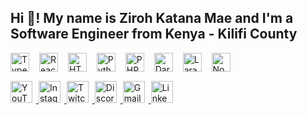 <h2 align="left">Hi 👋! My name is Ziroh Katana Mae and I'm a Software Engineer from Kenya - Kilifi County</h2>

<!-- Favicon (only once, in <head> if using full HTML) -->
<link rel="icon" href="https://i.ibb.co/7Ck5Gt6/Ziroh.png" type="image/x-icon">

<!-- Programming & Tech Stack -->
<div align="left">
  <img src="https://cdn.jsdelivr.net/gh/devicons/devicon/icons/typescript/typescript-original.svg" height="30" alt="TypeScript logo" style="margin-right:12px;" />
  <img src="https://cdn.jsdelivr.net/gh/devicons/devicon/icons/react/react-original.svg" height="30" alt="React logo" style="margin-right:12px;" />
  <img src="https://cdn.jsdelivr.net/gh/devicons/devicon/icons/html5/html5-original.svg" height="30" alt="HTML5 logo" style="margin-right:12px;" />
  <img src="https://cdn.jsdelivr.net/gh/devicons/devicon/icons/python/python-original.svg" height="30" alt="Python logo" style="margin-right:12px;" />
  <img src="https://cdn.jsdelivr.net/gh/devicons/devicon/icons/php/php-original.svg" height="30" alt="PHP logo" style="margin-right:12px;" />
  <img src="https://cdn.jsdelivr.net/gh/devicons/devicon/icons/dart/dart-original.svg" height="30" alt="Dart logo" style="margin-right:12px;" />
  <img src="https://cdn.jsdelivr.net/gh/devicons/devicon/icons/laravel/laravel-plain.svg" height="30" alt="Laravel logo" style="margin-right:12px;" />
  <img src="https://cdn.jsdelivr.net/gh/devicons/devicon/icons/nodejs/nodejs-original.svg" height="30" alt="Node.js logo" />
</div>

<!-- Social & Contact Badges -->
<div align="left" style="margin-top:12px;">
  <a href="https://youtube.com" target="_blank">
    <img src="https://img.shields.io/static/v1?message=Youtube&logo=youtube&color=FF0000&logoColor=white&style=for-the-badge" height="35" alt="YouTube" style="margin-right:6px;" />
  </a>
  <a href="https://instagram.com" target="_blank">
    <img src="https://img.shields.io/static/v1?message=Instagram&logo=instagram&color=E4405F&logoColor=white&style=for-the-badge" height="35" alt="Instagram" style="margin-right:6px;" />
  </a>
  <a href="https://twitch.tv" target="_blank">
    <img src="https://img.shields.io/static/v1?message=Twitch&logo=twitch&color=9146FF&logoColor=white&style=for-the-badge" height="35" alt="Twitch" style="margin-right:6px;" />
  </a>
  <a href="https://discord.com" target="_blank">
    <img src="https://img.shields.io/static/v1?message=Discord&logo=discord&color=7289DA&logoColor=white&style=for-the-badge" height="35" alt="Discord" style="margin-right:6px;" />
  </a>
  <a href="mailto:ezems.developers@gmail.com" target="_blank">
    <img src="https://img.shields.io/static/v1?message=Gmail&logo=gmail&color=D14836&logoColor=white&style=for-the-badge" height="35" alt="Gmail" style="margin-right:6px;" />
  </a>
  <a href="https://linkedin.com" target="_blank">
    <img src="https://img.shields.io/static/v1?message=LinkedIn&logo=linkedin&color=0077B5&logoColor=white&style=for-the-badge" height="35" alt="LinkedIn" />
  </a>
</div>
